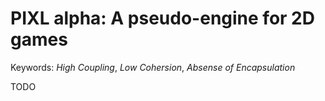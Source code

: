PIXL alpha: A pseudo-engine for 2D games
========================================

Keywords: *High Coupling*, *Low Cohersion*, *Absense of Encapsulation*


TODO

